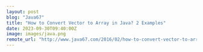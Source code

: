```yaml
---
layout: post
blog: "Java67"
title: "How to Convert Vector to Array in Java? 2 Examples"
date: 2023-09-30T09:40:00Z
image: images/java.png
remote_url: "http://www.java67.com/2016/02/how-to-convert-vector-to-array-in-java.html"
---
```

